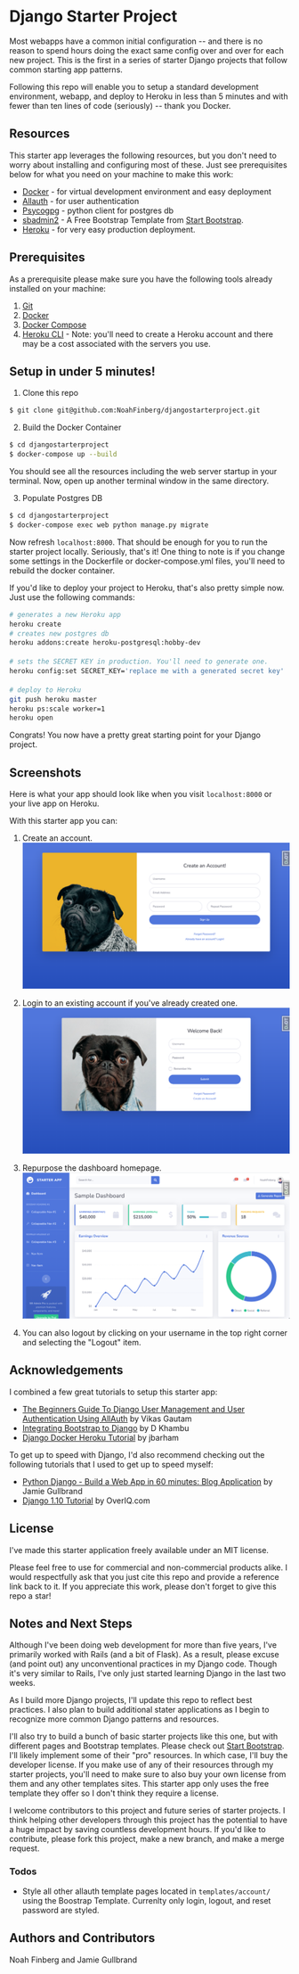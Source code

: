 # Django Starter Project

Most webapps have a common initial configuration -- and there is no reason to spend hours doing the exact same config over and over for each new project. This is the first in a series of starter Django projects that follow common starting app patterns.

Following this repo will enable you to setup a standard development environment, webapp, and deploy to Heroku in less than 5 minutes and with fewer than ten lines of code (seriously) -- thank you Docker.
## Resources
This starter app leverages the following resources, but you don't need to worry about installing and configuring most of these. Just see prerequisites below for what you need on your machine to make this work:

  - [Docker](https://www.docker.com/) - for virtual development environment and easy deployment
  - [Allauth](https://github.com/pennersr/django-allauth) - for user authentication
  - [Psycogpg](https://github.com/psycopg/psycopg2) - python client for postgres db
  - [sbadmin2](https://startbootstrap.com/theme/sb-admin-2) - A Free Bootstrap Template from [Start Bootstrap](https://startbootstrap.com/).
  - [Heroku](http://www.heroku.com/) - for very easy production deployment.

## Prerequisites
As a prerequisite please make sure you have the following tools already installed on your machine:
1. [Git](https://git-scm.com/)
2. [Docker](https://docs.docker.com/get-docker/)
3. [Docker Compose](https://docs.docker.com/compose/install/)
4. [Heroku CLI](https://devcenter.heroku.com/articles/heroku-cli) - Note: you'll need to create a Heroku account and there may be a cost associated with the servers you use.

## Setup in under 5 minutes!
1. Clone this repo
```sh
$ git clone git@github.com:NoahFinberg/djangostarterproject.git
```
2. Build the Docker Container
```sh
$ cd djangostarterproject
$ docker-compose up --build
```
You should see all the resources including the web server startup in your terminal. Now, open up another terminal window in the same directory.

3. Populate Postgres DB
```sh
$ cd djangostarterproject
$ docker-compose exec web python manage.py migrate
```
Now refresh `localhost:8000`. That should be enough for you to run the starter project locally. Seriously, that's it! One thing to note is if you change some settings in the Dockerfile or docker-compose.yml files, you'll need to rebuild the docker container.

If you'd like to deploy your project to Heroku, that's also pretty simple now. Just use the following commands:
```sh
# generates a new Heroku app
heroku create 
# creates new postgres db
heroku addons:create heroku-postgresql:hobby-dev 

# sets the SECRET KEY in production. You'll need to generate one.
heroku config:set SECRET_KEY='replace me with a generated secret key'

# deploy to Heroku
git push heroku master
heroku ps:scale worker=1
heroku open
```
Congrats! You now have a pretty great starting point for your Django project.

## Screenshots
Here is what your app should look like when you visit `localhost:8000` or your live app on Heroku.

With this starter app you can:

1. Create an account.
![Sign Up](screenshots/signup.png)

2. Login to an existing account if you've already created one.
![Login](screenshots/login.png)

3. Repurpose the dashboard homepage.
![Homepage](screenshots/homepage.png)

4. You can also logout by clicking on your username in the top right corner and selecting the "Logout" item.

## Acknowledgements
I combined a few great tutorials to setup this starter app:
- [The Beginners Guide To Django User Management and User Authentication Using AllAuth](https://medium.com/python-in-plain-english/django-allauth-user-registration-login-and-logout-features-402ad1649e76) by Vikas Gautam
- [Integrating Bootstrap to Django](https://medium.com/analytics-vidhya/integrating-bootstrap-to-django-2d84344058ff) by D Khambu
- [Django Docker Heroku Tutorial](https://github.com/jbarham/django-docker-heroku-tutorial) by jbarham

To get up to speed with Django, I'd also recommend checking out the following tutorials that I used to get up to speed myself:
- [Python Django - Build a Web App in 60 minutes: Blog Application](https://www.youtube.com/watch?v=FinjKyFEAO4&t=910s) by Jamie Gullbrand
- [Django 1.10 Tutorial](https://overiq.com/django-1-10/) by OverIQ.com

## License
I've made this starter application freely available under an MIT license. 

Please feel free to use for commercial and non-commercial products alike. I would respectfully ask that you just cite this repo and provide a reference link back to it. If you appreciate this work, please don't forget to give this repo a star!

## Notes and Next Steps
Although I've been doing web development for more than five years, I've primarily worked with Rails (and a bit of Flask). As a result, please excuse (and point out) any unconventional practices in my Django code. Though it's very similar to Rails, I've only just started learning Django in the last two weeks.

As I build more Django projects, I'll update this repo to reflect best practices. I also plan to build additional stater applications as I begin to recognize more common Django patterns and resources. 

I'll also try to build a bunch of basic starter projects like this one, but with different pages and Bootstrap templates. Please check out [Start Bootstrap](https://startbootstrap.com/). I'll likely implement some of their "pro" resources. In which case, I'll buy the developer license. If you make use of any of their resources through my starter projects, you'll need to make sure to also buy your own license from them and any other templates sites. This starter app only uses the free template they offer so I don't think they require a license.

I welcome contributors to this project and future series of starter projects. I think helping other developers through this project has the potential to have a huge impact by saving countless development hours. If you'd like to contribute, please fork this project, make a new branch, and make a merge request.

### Todos
 - Style all other allauth template pages located in `templates/account/` using the Boostrap Template. Currenlty only login, logout, and reset password are styled.

## Authors and Contributors
Noah Finberg and Jamie Gullbrand
